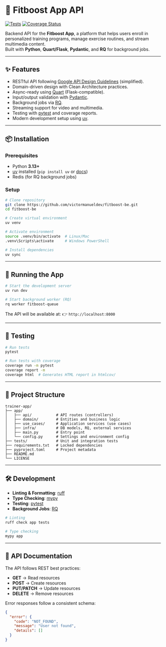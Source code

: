 # 💪 Fitboost App API

[![Tests](https://github.com/victormanueldev/fitboost-be/actions/workflows/tests.yml/badge.svg)](https://github.com/victormanueldev/fitboost-be/actions/workflows/tests.yml)
[![Coverage Status](https://coveralls.io/repos/github/victormanueldev/fitboost-be/badge.svg?branch=main)](https://coveralls.io/github/victormanueldev/fitboost-be?branch=main)

Backend API for the **Fitboost App**, a platform that helps users enroll in personalized training programs, manage exercise routines, and stream multimedia content.  
Built with **Python**, **Quart/Flask**, **Pydantic**, and **RQ** for background jobs.  

---

## ✨ Features

- RESTful API following [Google API Design Guidelines](https://cloud.google.com/apis/design) (simplified).
- Domain-driven design with Clean Architecture practices.
- Async-ready using [Quart](https://quart.palletsprojects.com/) (Flask-compatible).
- Input/output validation with [Pydantic](https://docs.pydantic.dev/).
- Background jobs via [RQ](https://python-rq.org/).
- Streaming support for video and multimedia.
- Testing with [pytest](https://docs.pytest.org/) and coverage reports.
- Modern development setup using [uv](https://github.com/astral-sh/uv).

---

## 📦 Installation

### Prerequisites
- Python **3.13+**
- [uv](https://github.com/astral-sh/uv) installed (`pip install uv` or [docs](https://docs.astral.sh/uv/getting-started/installation/))
- Redis (for RQ background jobs)

### Setup
```bash
# Clone repository
git clone https://github.com/victormanueldev/fitboost-be.git
cd fitboost-be

# Create virtual environment
uv venv

# Activate environment
source .venv/bin/activate  # Linux/Mac
.venv\Scripts\activate     # Windows PowerShell

# Install dependencies
uv sync
```

---

## 🚀 Running the App

```bash
# Start the development server
uv run dev

# Start background worker (RQ)
rq worker fitboost-queue
```

The API will be available at:
👉 `http://localhost:8000`

---

## 🧪 Testing

```bash
# Run tests
pytest

# Run tests with coverage
coverage run -m pytest
coverage report -m
coverage html  # Generates HTML report in htmlcov/
```

---

## 📁 Project Structure

```
trainer-app/
├── app/
│   ├── api/           # API routes (controllers)
│   ├── domain/        # Entities and business logic
│   ├── use_cases/     # Application services (use cases)
│   ├── infra/         # DB models, RQ, external services
│   ├── main.py        # Entry point
│   └── config.py      # Settings and environment config
├── tests/             # Unit and integration tests
├── requirements.txt   # Locked dependencies
├── pyproject.toml     # Project metadata
├── README.md
└── LICENSE
```

---

## 🛠️ Development

* **Linting & Formatting**: [ruff](https://docs.astral.sh/ruff/)
* **Type Checking**: [mypy](https://mypy-lang.org/)
* **Testing**: [pytest](https://pytest.org/)
* **Background Jobs**: [RQ](https://python-rq.org/)

```bash
# Linting
ruff check app tests

# Type checking
mypy app
```

---

## 📖 API Documentation

The API follows REST best practices:

* **GET** → Read resources
* **POST** → Create resources
* **PUT/PATCH** → Update resources
* **DELETE** → Remove resources

Error responses follow a consistent schema:

```json
{
  "error": {
    "code": "NOT_FOUND",
    "message": "User not found",
    "details": []
  }
}
```
